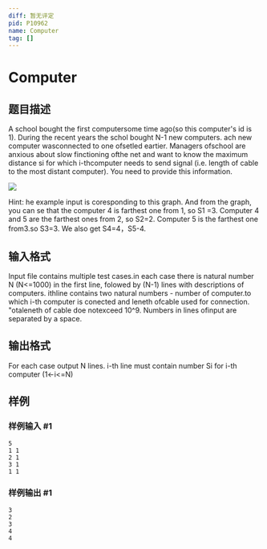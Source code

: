 ```yaml
---
diff: 暂无评定
pid: P10962
name: Computer
tag: []
---
```

# Computer
## 题目描述

A school bought the first computersome time ago(so this computer's id is 1). During the recent years the schol bought N-1 new computers. ach new computer wasconnected to one ofsetled eartier. Managers ofschool are anxious about slow finctioning ofthe net and want to know the maximum distance si for which i-thcomputer needs to send signal (i.e. length of cable to the most distant computer). You need to provide this information.

![](https://cdn.luogu.com.cn/upload/image_hosting/2dycu3sg.png)

Hint: he example input is coresponding to this graph. And from the graph, you can se that the computer 4 is farthest one from 1, so S1 =3. Computer 4 and 5 are the farthest ones from 2, so S2=2. Computer 5 is the farthest one from3.so S3=3. We also get S4=4，S5-4.

## 输入格式

Input file contains multiple test cases.in each case there is natural number N (N<=1000) in the first line, folowed by (N-1) lines with descriptions of computers. ithline contains two natural numbers - number of computer.to which i-th computer is conected and leneth ofcable used for connection. "otaleneth of cable doe notexceed 10^9. Numbers in lines ofinput are separated by a space.

## 输出格式

For each case output N lines. i-th line must contain number Si for i-th computer (1<-i<=N)

## 样例

### 样例输入 #1
```
5
1 1
2 1
3 1
1 1
```
### 样例输出 #1
```
3
2
3
4
4
```
